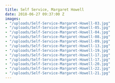 ```yaml
---
title: Self Service, Margaret Howell
date: 2018-06-27 09:37:00 Z
images:
- "/uploads/Self-Service-Margaret-Howell-03.jpg"
- "/uploads/Self-Service-Margaret-Howell-05.jpg"
- "/uploads/Self-Service-Margaret-Howell-04.jpg"
- "/uploads/Self-Service-Margaret-Howell-08.jpg"
- "/uploads/Self-Service-Margaret-Howell-09.jpg"
- "/uploads/Self-Service-Margaret-Howell-13.jpg"
- "/uploads/Self-Service-Margaret-Howell-19.jpg"
- "/uploads/Self-Service-Margaret-Howell-17.jpg"
- "/uploads/Self-Service-Margaret-Howell-17.jpg"
- "/uploads/Self-Service-Margaret-Howell-20.jpg"
- "/uploads/Self-Service-Margaret-Howell-22.jpg"
- "/uploads/Self-Service-Margaret-Howell-21.jpg"
---
```


